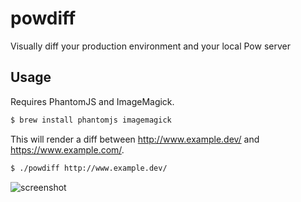 powdiff
=======

Visually diff your production environment and your local Pow server

Usage
-----

Requires PhantomJS and ImageMagick.
```bash
$ brew install phantomjs imagemagick
```

This will render a diff between http://www.example.dev/ and https://www.example.com/.
```bash
$ ./powdiff http://www.example.dev/
```
![screenshot](https://raw.github.com/jelder/powdiff/master/diff_thumbnail.png)
